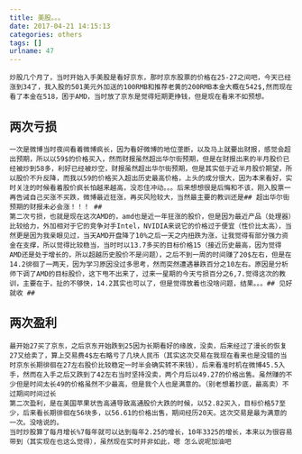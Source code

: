 ```yaml
---
title: 美股。。。
date: 2017-04-21 14:15:13
categories: others
tags: []
urlname: 47
---
```

    炒股几个月了，当时开始入手美股是看好京东，那时京东股票的价格在25-27之间吧，今天已经涨到34了，我入股的501美元外加送的100RMB和推荐老黄的200RMB本金大概在542$,然而现在看了本金在518，困于AMD，当时放了京东是觉得短期更挣钱，但是现在看来不如预想。
   

两次亏损
----

    一次是微博当时夜间看着微博疯长，因为看好微博的地位垄断，以及马上就要出财报，感觉会超出预期，所以以59$的价格买入，然而财报虽然超出华尔街预期，但是在财报出来的半月股价已经被炒到58多，利好已经被炒空，财报虽然超出华尔街预期，但是其实低于近半月股价期望，所以股价不升反降，而我以59的价格买入超出历史最高价格，上头的成分很大，因为本来看好，实时关注的时候看着股价疯长怕越来越高，没忍住冲动。。。后来想想很是后悔和不该，刚入股票一再告诫自己买涨不买跌，微博最近狂涨，再买风险较大，当然最主要的教训还是## 超出华尔街预期的财报未必会涨！！！ ##
    第二次亏损，也就是现在这次AMD的，amd也是近一年狂涨的股价，但是因为最近产品（处理器）比较给力，外加相对于它的竞争对手Intel，NVIDIA来说它的价格过于便宜（性价比太高），当然更是因为我亲眼见过，当天AMD开盘降了10%之后一天之内扭跌为涨，让我觉得有部分强力资金在支撑，所以觉得比较稳当，当时时以13.7多买的目标价格15（接近历史最高，因为觉得AMD还是处于增长的，所以超越历史股价不是问题），之后不到一周的时间赚了20$左右，但是在14.2徘徊了一两天，因为学习原因没过多思考，然而突然遭遇暴跌百分之10左右。原因是分析师下调了AMD的目标股价，这下甩不出来了，过来一星期的今天亏损百分之6,7.觉得这次的教训，主要在于，扯的不够快，14.2其实也可以了，但是觉得放着也没啥问题，结果。。。## 见好就收 ##

两次盈利
----
    最开始27买了京东，之后京东开始跌到25因为长期看好的缘故，没卖，后来经过了漫长的恢复27又给卖了，算上交易费4$左右略亏了几块人民币（其实这次交易在我现在看来也是没错的当时京东长期徘徊在27左右股价比较稳定一时半会确实转不来钱），后来看准时机在微博45.5入手，然而在入手之后又跌到了42左右当时坚持没卖，两个月后以49.27的价格出售。虽然赚的不少但是时间太长49的价格虽然不少最高，但是我个人也是满意的。（别老想着抄底，最高卖）不过期间时间过长
    第二次盈利，是在美国苹果状告高通导致高通股价大跌的时候，以52.82买入，目标价格57至少，后来看长期徘徊在56块多，以56.61的价格出售，期间经历20天。这次交易是最为满意的一次。没啥说的。
    当时炒股算了每月增长%7每年就可以达到每年2.25的增长，10年3325的增长，本来以为很容易带到（其实现在也这么觉得），虽然现在实时并非如此，嗯 怎么说呢加油吧